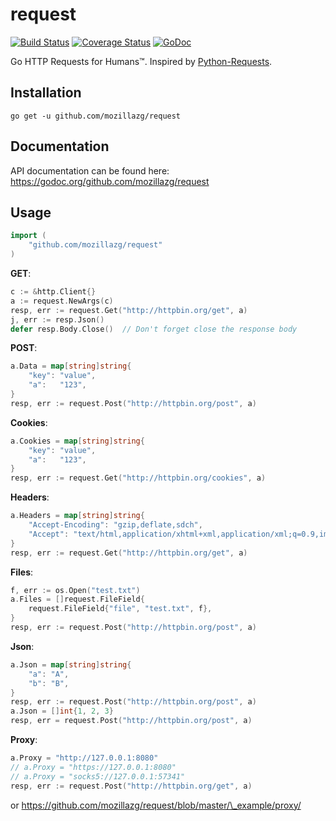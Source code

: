request
=======
[![Build Status](https://travis-ci.org/mozillazg/request.svg?branch=master)](https://travis-ci.org/mozillazg/request)
[![Coverage Status](https://coveralls.io/repos/mozillazg/request/badge.png?branch=master)](https://coveralls.io/r/mozillazg/request?branch=master)
[![GoDoc](https://godoc.org/github.com/mozillazg/request?status.svg)](https://godoc.org/github.com/mozillazg/request)

Go HTTP Requests for Humans™. Inspired by [Python-Requests](https://github.com/kennethreitz/requests).


Installation
------------

```
go get -u github.com/mozillazg/request
```


Documentation
--------------

API documentation can be found here:
https://godoc.org/github.com/mozillazg/request


Usage
-------

```go
import (
	"github.com/mozillazg/request"
)
```

**GET**:

```go
c := &http.Client{}
a := request.NewArgs(c)
resp, err := request.Get("http://httpbin.org/get", a)
j, err := resp.Json()
defer resp.Body.Close()  // Don't forget close the response body
```

**POST**:

```go
a.Data = map[string]string{
	"key": "value",
	"a":   "123",
}
resp, err := request.Post("http://httpbin.org/post", a)
```

**Cookies**:

```go
a.Cookies = map[string]string{
	"key": "value",
	"a":   "123",
}
resp, err := request.Get("http://httpbin.org/cookies", a)
```

**Headers**:

```go
a.Headers = map[string]string{
	"Accept-Encoding": "gzip,deflate,sdch",
	"Accept": "text/html,application/xhtml+xml,application/xml;q=0.9,image/webp,*/*;q=0.8",
}
resp, err := request.Get("http://httpbin.org/get", a)
```

**Files**:

```go
f, err := os.Open("test.txt")
a.Files = []request.FileField{
	request.FileField{"file", "test.txt", f},
}
resp, err := request.Post("http://httpbin.org/post", a)
```

**Json**:

```go
a.Json = map[string]string{
	"a": "A",
	"b": "B",
}
resp, err := request.Post("http://httpbin.org/post", a)
a.Json = []int{1, 2, 3}
resp, err = request.Post("http://httpbin.org/post", a)
```

**Proxy**:
```go
a.Proxy = "http://127.0.0.1:8080"
// a.Proxy = "https://127.0.0.1:8080"
// a.Proxy = "socks5://127.0.0.1:57341"
resp, err := request.Post("http://httpbin.org/get", a)
```
or https://github.com/mozillazg/request/blob/master/\_example/proxy/
